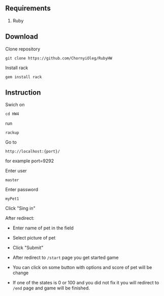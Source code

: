 ## Requirements


1. Ruby 

## Download
Clone repository 
```
git clone https://github.com/ChornyiOleg/RubyHW
``` 
Install rack
```
gem install rack
```
## Instruction

Swich on
```
cd HW4
```
run 
```
rackup
```

Go to 
```
http://localhost:{port}/
```
for example port=9292

Enter user
```
master
```

Enter password
```
myPet1
```
Click "Sing in"

After redirect:

- Enter name of pet in the field

- Select picture of pet

- Click "Submit"

- After redirect to `/start` page you get started game

- You can click on some button with options and score of pet will be change 

- If one of the states is 0 or 100 and you did not fix it you will redirect to `/end` page and game will be finished.




